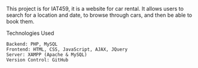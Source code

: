 This project is for IAT459, it is a website for car rental. It allows users to search for a location and date, to browse through cars, and then be able to book them.

Technologies Used

```
Backend: PHP, MySQL
Frontend: HTML, CSS, JavaScript, AJAX, JQuery
Server: XAMPP (Apache & MySQL)
Version Control: GitHub
```
